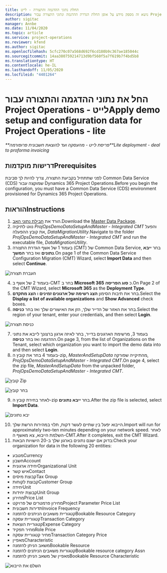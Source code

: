```yaml
---
title: החלת נתוני ההדגמה והתצורה - לייט
description: נושא זה מספק מידע על אופן החלת הגדרת ההדגמה ונתוני התצורה עבור Project Operations.
author: sigitac
manager: Annbe
ms.date: 11/04/2020
ms.topic: article
ms.service: project-operations
ms.reviewer: kfend
ms.author: sigitac
ms.openlocfilehash: 5cfc270c07a568d692f6cd180b9c367ae185044c
ms.sourcegitcommit: 14aa380759214713d9bf560f5a7f619b7f4bd5b8
ms.translationtype: HT
ms.contentlocale: he-IL
ms.lasthandoff: 11/05/2020
ms.locfileid: "4401264"
---
```

# <a name="apply-demo-setup-and-configuration-data-for-project-operations---lite"></a><span data-ttu-id="5f5e3-103">החל את נתוני ההדגמה והתצורה עבור Project Operations - לייט</span><span class="sxs-lookup"><span data-stu-id="5f5e3-103">Apply demo setup and configuration data for Project Operations - lite</span></span> 

<span data-ttu-id="5f5e3-104">_\*\*פריסת לייט - מהעסקה ועד להוצאת חשבונית פרופורמה_</span><span class="sxs-lookup"><span data-stu-id="5f5e3-104">_\*\*Lite deployment - deal to proforma invoicing_</span></span>

## <a name="prerequisites"></a><span data-ttu-id="5f5e3-105">דרישות מוקדמות</span><span class="sxs-lookup"><span data-stu-id="5f5e3-105">Prerequisites</span></span>

<span data-ttu-id="5f5e3-106">לפני שתתחיל בקביעת התצורה, צריך להיות לך סביבת Common Data Service ‏(CDS) שמוקצה עבור Dynamics 365 Project Operations.</span><span class="sxs-lookup"><span data-stu-id="5f5e3-106">Before you begin the configuration, you must have a Common Data Service (CDS) environment provisioned for Dynamics 365 Project Operations.</span></span>


## <a name="instructions"></a><span data-ttu-id="5f5e3-107">הוראות</span><span class="sxs-lookup"><span data-stu-id="5f5e3-107">Instructions</span></span>

1. <span data-ttu-id="5f5e3-108">הורד את [חבילת נתוני האב](https://download.microsoft.com/download/3/4/1/341bf279-a64f-4baa-af31-ce624859b518/ProjOpsSampleSetupData%20-%20CE%20only%20CMT.zip).</span><span class="sxs-lookup"><span data-stu-id="5f5e3-108">Download the [Master Data Package](https://download.microsoft.com/download/3/4/1/341bf279-a64f-4baa-af31-ce624859b518/ProjOpsSampleSetupData%20-%20CE%20only%20CMT.zip).</span></span> 
2. <span data-ttu-id="5f5e3-109">נווט לתיקיה *ProjOpsDemoDataSetupAndMaster - Integrated CMT* והפעל את קובץ ההפעלה, *DataMigrationUtility*.</span><span class="sxs-lookup"><span data-stu-id="5f5e3-109">Navigate to the folder *ProjOpsDemoDataSetupAndMaster - Integrated CMT* and run the executable file, *DataMigrationUtility*.</span></span>
3. <span data-ttu-id="5f5e3-110">בעמוד 1 של אשף הגדרת התצורה (CMT‏) של Common Data Service, בחר **ייבא נתונים** ואז בחר **המשך**.</span><span class="sxs-lookup"><span data-stu-id="5f5e3-110">On page 1 of the Common Data Service Configuration Migration (CMT) Wizard, select **Import Data** and then select **Continue**.</span></span>

![‏‫העברת תצורה](./media/1ConfigurationMigration.png)

4. <span data-ttu-id="5f5e3-112">בעמוד 2 של אשף ב-CMT בחר ב **Microsoft 365** כ **סוג הפריסה**.</span><span class="sxs-lookup"><span data-stu-id="5f5e3-112">On Page 2 of the CMT Wizard, select **Microsoft 365** as the **Deployment Type**.</span></span>
5. <span data-ttu-id="5f5e3-113">בחר את תיבות הסימון **הצג רשימה של ארגונים זמינים** ו **הצג מתקדם**.</span><span class="sxs-lookup"><span data-stu-id="5f5e3-113">Select the **Display a list of available organizations** and **Show Advanced** check boxes.</span></span>
6. <span data-ttu-id="5f5e3-114">בחר את האזור של הדייר שלך, הזן את האישורים שלך ואז בחר **כניסה**.</span><span class="sxs-lookup"><span data-stu-id="5f5e3-114">Select the region of your tenant, enter your credentials, and then select **Login**.</span></span>

![כניסת תצורה](./media/2ConfigurationSignin.png)

7. <span data-ttu-id="5f5e3-116">בעמוד 3, מרשימת הארגונים בדייר, בחר לאיזה ארגון ברצונך לייבא את נתוני ההדגמה ואז בחר **כניסה**.</span><span class="sxs-lookup"><span data-stu-id="5f5e3-116">On page 3, from the list of Organizations on the Tenant, select which organization you want to import the demo data into and then select **Login**.</span></span>
8. <span data-ttu-id="5f5e3-117">בעמוד 4 בחר את קובץ ה-zip, *MasterAndSetupData* מהתיקייה שפורקה, *ProjOpsDemoDataSetupAndMaster - Integrated CMT*.</span><span class="sxs-lookup"><span data-stu-id="5f5e3-117">On page 4, select the zip file, *MasterAndSetupData* from the unpacked folder, *ProjOpsDemoDataSetupAndMaster - Integrated CMT*.</span></span>

![קובץ Zip](./media/3ZipFile.png)

![בחר קובץ](./media/4SelectAFile.png)

9. <span data-ttu-id="5f5e3-120">לאחר בחירת קובץ ה-zip בחר **ייבא נתונים**.</span><span class="sxs-lookup"><span data-stu-id="5f5e3-120">After the zip file is selected, select **Import Data**.</span></span>

![יבא נתונים](./media/5ImportData.png)

10. <span data-ttu-id="5f5e3-122">הייבוא יפעל בין שתיים לעשר דקות, תלוי במהירות הרשת שלך.</span><span class="sxs-lookup"><span data-stu-id="5f5e3-122">Import will run for approximately two-ten minutes depending on your network speed.</span></span> <span data-ttu-id="5f5e3-123">לאחר השלמת הייבוא, צא מאשף ה-CMT.</span><span class="sxs-lookup"><span data-stu-id="5f5e3-123">After it completes, exit the CMT Wizard.</span></span> 
11. <span data-ttu-id="5f5e3-124">בדוק אם ישנם נתונים בארגון שלך ב-20 הישויות הבאות:</span><span class="sxs-lookup"><span data-stu-id="5f5e3-124">Check your organization for data in the following 20 entities:</span></span>

-   <span data-ttu-id="5f5e3-125">מטבע</span><span class="sxs-lookup"><span data-stu-id="5f5e3-125">Currency</span></span>
-   <span data-ttu-id="5f5e3-126">חשבון</span><span class="sxs-lookup"><span data-stu-id="5f5e3-126">Account</span></span>
-   <span data-ttu-id="5f5e3-127">יחידה ארגונית</span><span class="sxs-lookup"><span data-stu-id="5f5e3-127">Organizational Unit</span></span>
-   <span data-ttu-id="5f5e3-128">איש קשר</span><span class="sxs-lookup"><span data-stu-id="5f5e3-128">Contact</span></span>
-   <span data-ttu-id="5f5e3-129">קבוצת מיסים</span><span class="sxs-lookup"><span data-stu-id="5f5e3-129">Tax Group</span></span>
-   <span data-ttu-id="5f5e3-130">קבוצת לקוחות</span><span class="sxs-lookup"><span data-stu-id="5f5e3-130">Customer Group</span></span>
-   <span data-ttu-id="5f5e3-131">יחידה</span><span class="sxs-lookup"><span data-stu-id="5f5e3-131">Unit</span></span>
-   <span data-ttu-id="5f5e3-132">קבוצת יחידות</span><span class="sxs-lookup"><span data-stu-id="5f5e3-132">Unit Group</span></span>
-   <span data-ttu-id="5f5e3-133">מחירון</span><span class="sxs-lookup"><span data-stu-id="5f5e3-133">Price List</span></span>
-   <span data-ttu-id="5f5e3-134">מחירון פרמטרים של פרויקט</span><span class="sxs-lookup"><span data-stu-id="5f5e3-134">Project Parameter Price List</span></span> 
-   <span data-ttu-id="5f5e3-135">תדירות חשבונית</span><span class="sxs-lookup"><span data-stu-id="5f5e3-135">Invoice Frequency</span></span>
-   <span data-ttu-id="5f5e3-136">קטגוריית משאבים הניתנים להזמנה</span><span class="sxs-lookup"><span data-stu-id="5f5e3-136">Bookable Resource Category</span></span>
-   <span data-ttu-id="5f5e3-137">קטגוריית עסקה</span><span class="sxs-lookup"><span data-stu-id="5f5e3-137">Transaction Category</span></span>
-   <span data-ttu-id="5f5e3-138">קטגוריית הוצאות</span><span class="sxs-lookup"><span data-stu-id="5f5e3-138">Expense Category</span></span>
-   <span data-ttu-id="5f5e3-139">מחיר תפקיד</span><span class="sxs-lookup"><span data-stu-id="5f5e3-139">Role Price</span></span>
-   <span data-ttu-id="5f5e3-140">מחיר קטגוריית עסקה</span><span class="sxs-lookup"><span data-stu-id="5f5e3-140">Transaction Category Price</span></span>
-   <span data-ttu-id="5f5e3-141">מאפיין</span><span class="sxs-lookup"><span data-stu-id="5f5e3-141">Characteristic</span></span>
-   <span data-ttu-id="5f5e3-142">משאב הניתן להזמנה</span><span class="sxs-lookup"><span data-stu-id="5f5e3-142">Bookable Resource</span></span>
-   <span data-ttu-id="5f5e3-143">קטגוריות משאבים הניתנים להזמנה</span><span class="sxs-lookup"><span data-stu-id="5f5e3-143">Bookable resource category Assn</span></span>
-   <span data-ttu-id="5f5e3-144">מאפיין של משאב הניתן להזמנה</span><span class="sxs-lookup"><span data-stu-id="5f5e3-144">Bookable Resource Characteristic</span></span>

![השלם את הייבוא](./media/6CompleteImport.png)
